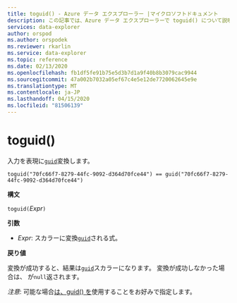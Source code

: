 ```yaml
---
title: toguid() - Azure データ エクスプローラー |マイクロソフトドキュメント
description: この記事では、Azure データ エクスプローラーで toguid() について説明します。
services: data-explorer
author: orspod
ms.author: orspodek
ms.reviewer: rkarlin
ms.service: data-explorer
ms.topic: reference
ms.date: 02/13/2020
ms.openlocfilehash: fb1df5fe91b75e5d3b7d1a9f40b8b3079cac9944
ms.sourcegitcommit: 47a002b7032a05ef67c4e5e12de7720062645e9e
ms.translationtype: MT
ms.contentlocale: ja-JP
ms.lasthandoff: 04/15/2020
ms.locfileid: "81506139"
---
```

# <a name="toguid"></a>toguid()

入力を表現に[`guid`](./scalar-data-types/guid.md)変換します。

```kusto
toguid("70fc66f7-8279-44fc-9092-d364d70fce44") == guid("70fc66f7-8279-44fc-9092-d364d70fce44")
```

**構文**

`toguid(`*Expr*`)`

**引数**

* *Expr*: スカラーに変換[`guid`](./scalar-data-types/guid.md)される式。 

**戻り値**

変換が成功すると、結果は[`guid`](./scalar-data-types/guid.md)スカラーになります。
変換が成功しなかった場合は、 が`null`返されます。

*注意*: 可能な場合[は、guid() を](./scalar-data-types/guid.md)使用することをお好みで指定します。